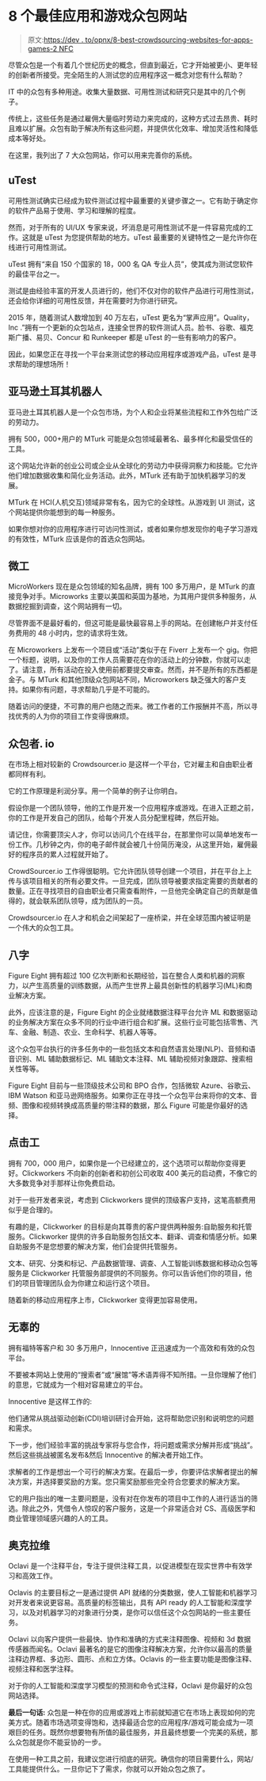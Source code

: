 # 8 个最佳应用和游戏众包网站

> 原文:[https://dev . to/opnx/8-best-crowdsourcing-websites-for-apps-games-2 NFC](https://dev.to/opnx/8-best-crowdsourcing-websites-for-apps-games-2nfc)

尽管众包是一个有着几个世纪历史的概念，但直到最近，它才开始被更小、更年轻的创新者所接受。完全陌生的人测试您的应用程序这一概念对您有什么帮助？

IT 中的众包有多种用途。收集大量数据、可用性测试和研究只是其中的几个例子。

传统上，这些任务是通过雇佣大量临时劳动力来完成的，这种方式过去昂贵、耗时且难以扩展。众包有助于解决所有这些问题，并提供优化效率、增加灵活性和降低成本等好处。

在这里，我列出了 7 大众包网站，你可以用来完善你的系统。

## [](#utest)**uTest**

可用性测试确实已经成为软件测试过程中最重要的关键步骤之一。它有助于确定你的软件产品易于使用、学习和理解的程度。

然而，对于所有的 UI/UX 专家来说，坏消息是可用性测试不是一件容易完成的工作。这就是 uTest 为您提供帮助的地方。uTest 最重要的关键特性之一是允许你在线进行可用性测试。

uTest 拥有“来自 150 个国家的 18，000 名 QA 专业人员”，使其成为测试您软件的最佳平台之一。

测试是由经验丰富的开发人员进行的，他们不仅对你的软件产品进行可用性测试，还会给你详细的可用性反馈，并在需要时为你进行研究。

2015 年，随着测试人数增加到 40 万左右，uTest 更名为“掌声应用”。Quality，Inc .”拥有一个更新的众包站点，连接全世界的软件测试人员。脸书、谷歌、福克斯广播、易贝、Concur 和 Runkeeper 都是 uTest 的一些有影响力的客户。

因此，如果您正在寻找一个平台来测试您的移动应用程序或游戏产品，uTest 是寻求帮助的理想场所！

## [](#amazon-mechanical-turk-mturk)**亚马逊土耳其机器人**

亚马逊土耳其机器人是一个众包市场，为个人和企业将某些流程和工作外包给广泛的劳动力。

拥有 500，000+用户的 MTurk 可能是众包领域最著名、最多样化和最受信任的工具。

这个网站允许新的创业公司或企业从全球化的劳动力中获得洞察力和技能。它允许他们增加数据收集和简化业务活动。此外，MTurk 还有助于加快机器学习的发展。

MTurk 在 HCI(人机交互)领域非常有名，因为它的全球性。从游戏到 UI 测试，这个网站提供你能想到的每一种服务。

如果你想对你的应用程序进行可访问性测试，或者如果你想发现你的电子学习游戏的有效性，MTurk 应该是你的首选众包网站。

## [](#microworkers)**微工**

MicroWorkers 现在是众包领域的知名品牌，拥有 100 多万用户，是 MTurk 的直接竞争对手。Microworks 主要以美国和英国为基地，为其用户提供多种服务，从数据挖掘到调查，这个网站拥有一切。

尽管界面不是最好看的，但这可能是最快最容易上手的网站。在创建帐户并支付任务费用的 48 小时内，您的请求将生效。

在 Microworkers 上发布一个项目或“活动”类似于在 Fiverr 上发布一个 gig。你把一个标题，说明，以及你的工作人员需要花在你的活动上的分钟数，你就可以走了。请注意，所有活动在投入使用前都要提交审查。然而，并不是所有的东西都是金子。与 MTurk 和其他顶级众包网站不同，Microworkers 缺乏强大的客户支持。如果你有问题，寻求帮助几乎是不可能的。

随着访问的便捷，不可靠的用户也随之而来。微工作者的工作报酬并不高，所以寻找优秀的人为你的项目工作变得很麻烦。

## [](#crowdsourcerio)**众包者. io**

在市场上相对较新的 Crowdsourcer.io 是这样一个平台，它对雇主和自由职业者都同样有利。

它的工作原理是利润分享。用一个简单的例子让你明白。

假设你是一个团队领导，他的工作是开发一个应用程序或游戏。在进入正题之前，你的工作是开发自己的团队，给每个开发人员分配里程碑，然后开始。

请记住，你需要顶尖人才，你可以访问几个在线平台，在那里你可以简单地发布一份工作。几秒钟之内，你的电子邮件就会被几十份简历淹没，从这里开始，雇佣最好的程序员的累人过程就开始了。

CrowdSourcer.io 工作得很聪明。它允许团队领导创建一个项目，并在平台上上传与该项目相关的所有必要文件。一旦完成，团队领导被要求指定需要的贡献者的数量。正在寻找项目的自由职业者只需查看附件，一旦他完全确定自己的贡献是值得的，就会联系团队领导，成为团队的一员。

Crowdsourcer.io 在人才和机会之间架起了一座桥梁，并在全球范围内被证明是一个伟大的众包工具。

## [](#figure-eight)**八字**

Figure Eight 拥有超过 100 亿次判断和长期经验，旨在整合人类和机器的洞察力，以产生高质量的训练数据，从而产生世界上最具创新性的机器学习(ML)和商业解决方案。

此外，应该注意的是，Figure Eight 的企业就绪数据注释平台允许 ML 和数据驱动的业务解决方案在众多不同的行业中进行组合和扩展。这些行业可能包括零售、汽车、金融、制造、农业、生命科学、机器人等等。

这个众包平台执行的许多任务中的一些包括文本和自然语言处理(NLP)、音频和语音识别、ML 辅助数据标记、ML 辅助文本注释、ML 辅助视频对象跟踪、搜索相关性等等。

Figure Eight 目前与一些顶级技术公司和 BPO 合作，包括微软 Azure、谷歌云、IBM Watson 和亚马逊网络服务。如果你正在寻找一个众包平台来将你的文本、音频、图像和视频转换成高质量的带注释的数据，那么 Figure 可能是你最好的选择。

## [](#clickworker)**点击工**

拥有 700，000 用户，如果你是一个已经建立的，这个选项可以帮助你变得更好。Clickworkers 不向新的创新者和初创公司收取 400 美元的启动费，不像它的大多数竞争对手那样让你免费启动。

对于一些开发者来说，考虑到 Clickworkers 提供的顶级客户支持，这笔高额费用似乎是合理的。

有趣的是，Clickworker 的目标是向其尊贵的客户提供两种服务:自助服务和托管服务。Clickworker 提供的许多自助服务包括文本、翻译、调查和情感分析。如果自助服务不是您想要的解决方案，他们会提供托管服务。

文本、研究、分类和标记、产品数据管理、调查、人工智能训练数据和移动众包等服务是 Clickworker 托管服务部提供的不同服务。你可以告诉他们你的项目，他们的项目管理团队会为你建立和运行这个项目。

随着新的移动应用程序上市，Clickworker 变得更加容易使用。

## [](#innocentive)**无辜的**

拥有福特等客户和 30 多万用户，Innocentive 正迅速成为一个高效和有效的众包平台。

不要被本网站上使用的“搜索者”或“展馆”等术语弄得不知所措。一旦你理解了他们的意思，它就成为一个相对容易建立的平台。

Innocentive 是这样工作的:

他们通常从挑战驱动创新(CDI)培训研讨会开始，这将帮助您识别和说明您的问题和需求。

下一步，他们经验丰富的挑战专家将与您合作，将问题或需求分解并形成“挑战”。然后这些挑战被匿名发布&然后 Innocentive 的解决者开始工作。

求解者的工作是想出一个可行的解决方案。在最后一步，你要评估求解者提出的解决方案，并选择要奖励的方案。您只需奖励那些完全符合您要求的解决方案。

它的用户指出的唯一主要问题是，没有对在你发布的项目中工作的人进行适当的筛选。除此之外，凭借令人惊叹的客户服务，这是一个非常适合对 CS、高级医学和商业管理领域感兴趣的人的工具。

## [](#oclavi)**奥克拉维**

Oclavi 是一个注释平台，专注于提供注释工具，以促进模型在现实世界中有效学习和高效工作。

Oclavis 的主要目标之一是通过提供 API 就绪的分类数据，使人工智能和机器学习对开发者来说更容易。高质量的标签输出，具有 API ready 的人工智能和深度学习，以及对机器学习的对象进行分类，是你可以信任这个众包网站的一些主要任务。

Oclavi 以向客户提供一些最快、协作和准确的方式来注释图像、视频和 3d 数据传感器而闻名。Oclavi 最著名的是它的图像注释解决方案，允许你以最高的质量注释边界框、多边形、圆形、点和立方体。Oclavis 的一些主要功能是图像注释、视频注释和医学注释。

对于你的人工智能和深度学习模型的预测和命令式注释，Oclavi 是你最好的众包网站选择。

**最后一句话:**
众包是一种在你的应用或游戏上市前就知道它在市场上表现如何的完美方式。随着市场选项变得饱和，选择最适合您的应用程序/游戏可能会成为一项艰巨的任务。既然你想要物有所值的最佳服务，并且最终想要一个完美的系统，那么众包就是你不能妥协的一步。

在使用一种工具之前，我建议您进行彻底的研究。确信你的项目需要什么，网站/工具能提供什么。一旦你记下了需求，你就可以开始众包之旅了。